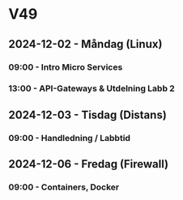 # V49
## 2024-12-02 - Måndag (Linux)
### 09:00 - Intro Micro Services
### 13:00 - API-Gateways & Utdelning Labb 2

## 2024-12-03 - Tisdag (Distans)
### 09:00 - Handledning / Labbtid

## 2024-12-06 - Fredag (Firewall)
### 09:00 - Containers, Docker
